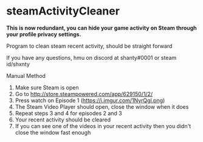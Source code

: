 # steamActivityCleaner

**This is now redundant, you can hide your game activity on Steam through your profile privacy settings.**

Program to clean steam recent activity, should be straight forward

If you have any questions, hmu on discord at shanty#0001 or steam id/shxnty

Manual Method
1. Make sure Steam is open
2. Go to http://store.steampowered.com/app/629150/1/2/
3. Press watch on Episode 1 (https://i.imgur.com/1NyrQgl.png)
4. The Steam Video Player should open, close the window when it does
5. Repeat steps 3 and 4 for episodes 2 and 3
6. Your recent activity should be cleared
7. If you can see one of the videos in your recent activity then you didn't close the window fast enough
